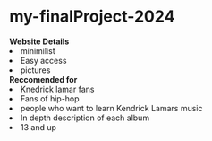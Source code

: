 # my-finalProject-2024
<head> <b>Website Details </b> </head>
<li> minimilist </li>
<li> Easy access </li>
<li> pictures</li>
<head> <b> Reccomended for</b></head>
<li> Knedrick lamar fans</li>
<li> Fans of hip-hop </li>
<li> people who want to learn Kendrick Lamars music</li>
<li> In depth description of each album</li>
<li>13 and up </li>
